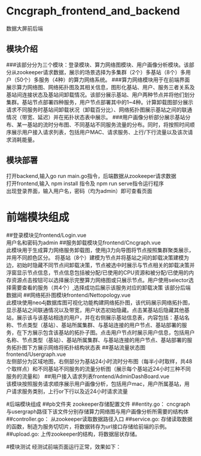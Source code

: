 # Cncgraph_frontend_and_backend
数据大屏前后端

## 模块介绍
###该部分分为三个模块：登录模块、算力网络图模块、用户画像分析模块。该部分从zookeeper请求数据，展示的场景选择为多集群（2个）多基站（8个）多用户（50个）多服务（4种）的算力网络系统。
###算力网络模块用于在前端界面展示算力网络图、网络拓扑图及其相关信息，图形化基站、用户、服务三者关系及基站间连接状态及基站间卸载情况。该部分展示基站、用户两种节点并将他们划分集群。基站节点部署四种服务，用户节点部署其中的1~4种。计算卸载图部分展示请求不同服务时基站间卸载状况（卸载百分比）、网络拓扑图展示基站之间的联通情况（带宽、延迟）并在拓扑状态表中展示。
###用户画像分析部分展示基站分布、某一基站的流时分布图、不同基站不同服务流量的分布。同时，将按照时间顺序展示用户接入请求列表，包括用户MAC、请求服务、上行/下行流量以及该次请求消耗能量。


## 模块部署
打开backend,输入go run main.go指令，后端数据从zookeeper请求数据  
打开frontend,输入 npm install 指令及 npm run serve指令运行程序  
出现登录界面，输入用户名，密码（均为admin）即可查看页面  

#  前端模块组成
##登录模块见frontend/Login.vue  
用户名和密码为admin
##服务卸载模块见frontend/Cncgraph.vue  
此模块用于生成算力网络服务卸载图，使用j3力向导图将节点按照集群聚类展示，并用不同颜色区分。
将基站（8个）建模为节点并将基站之间的卸载决策建模为边，初始时隐藏不同节点间卸载决策，节点被选中时展示与节点相关的卸载决策并浮窗显示节点信息，节点信息包括被分配/已使用的CPU资源和被分配/已使用的内存资源点击按钮可以选择展示完整算力网络图或只展示节点。用户使用selector选择需要查看的服务（共4个）,选择成功后展示该服务对应的卸载决策
该部分后端数据间
##网络拓扑图模块frontend/Nettopology.vue  
此模块使用neo4j数据库图可视化功能构建网络拓扑图，该代码展示网络拓扑图，显示基站之间联通情况以及带宽，用户状态初始隐藏。点击某基站后隐藏其他基站，展示该与该基站相连的用户，并在右侧展示基站信息表，内容包括：基站名称、节点类型（基站）、基站所属集群、与基站连接的用户节点、基站部署的服务，在下方展示包含该基站的拓扑子图。点击用户节点时展示用户信息，包括用户名称、节点类型（基站）、基站所属集群、与基站连接的用户节点、基站部署的服务拓扑图下方展示网络将拓扑结构状态表
##基站流量状态图frontend/Usergraph.vue  
左侧部分为区域地图，右侧部分为基站24小时流时分布图（每半小时取样，共48个取样点）和不同基站不同服务的流量分析图（展示每个基站近24小时三种不同服务的流量和）
##用户接入请求列表frontend/AdminDashBoard.vue  
该模块按照服务请求顺序展示用户画像分析，包括用户mac，用户所属基站，用户请求服务类别，上行or下行以及近24小时请求流量

#后端模块组成
##pb文件夹
zookeeper存储配置文件
##entity.go：
cncgraph与usergraph路径下该文件分别存储算力网络图与用户画像分析所需要的结构体
##controller.go：
从zookeeper读取数据路径入口
##service.go:
存储读取数据的函数，制造为服务切切片，将数据转存为url接口存储给前端的示例。
##upload.go:
上传zookeeper的结构，将数据层状存储。

#模块测试
经测试前端页面运行正常，效果如下： 
